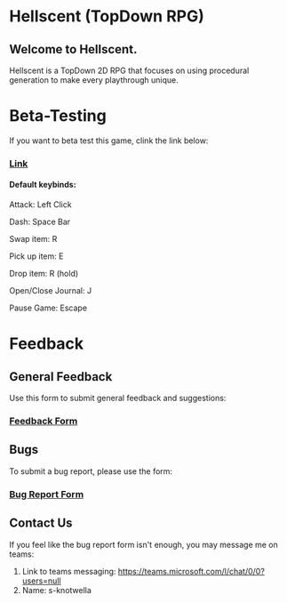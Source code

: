 # Hellscent (TopDown RPG)
## Welcome to Hellscent. 
Hellscent is a TopDown 2D RPG that focuses on using procedural generation to make every playthrough unique.
# Beta-Testing
If you want to beta test this game, clink the link below:


### [Link](https://hellscent.s3.us-west-2.amazonaws.com/Hellscent+WEBGL+no+compression/Hellscent+Final/index.html) 

#### Default keybinds:

Attack: Left Click

Dash: Space Bar

Swap item: R

Pick up item: E

Drop item: R (hold)  

Open/Close Journal: J

Pause Game: Escape


# Feedback

## General Feedback  
Use this form to submit general feedback and suggestions:

### [Feedback Form](https://forms.office.com/Pages/ResponsePage.aspx?id=OUFKmQZ8HkmAmHkAbVdd4JoWOzloFEBHsLJRs7ltMPlUQkVMVllQUVhZTVVUVE40NVFPV1VHTUwwUC4u&wdLOR=cDD7515A8-52BC-4C2B-BFE4-1E1DD9FE0E07)



## Bugs
To submit a bug report, please use the form: 

### [Bug Report Form](https://forms.office.com/Pages/ResponsePage.aspx?id=OUFKmQZ8HkmAmHkAbVdd4JoWOzloFEBHsLJRs7ltMPlUMVJESlNBQ1JRUkwzVzBaUTdOS1VWTVdVQy4u)


## Contact Us
If you feel like the bug report form isn't enough, you may message me on teams:
1. Link to teams messaging: https://teams.microsoft.com/l/chat/0/0?users=null
2. Name: s-knotwella



